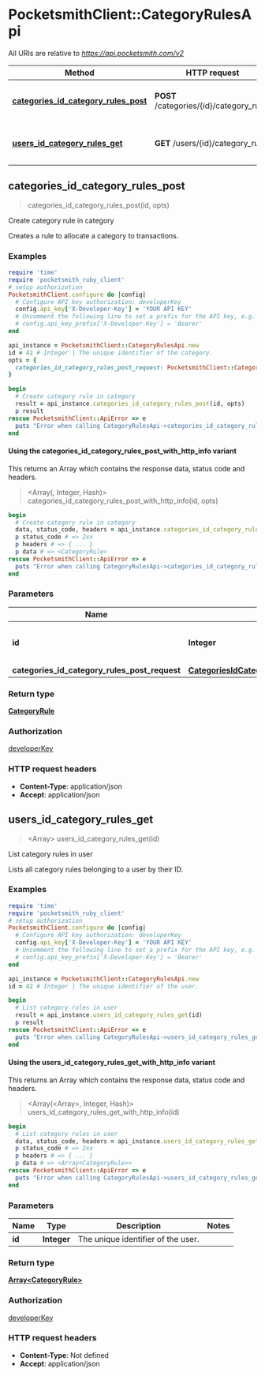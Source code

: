 # PocketsmithClient::CategoryRulesApi

All URIs are relative to *https://api.pocketsmith.com/v2*

| Method | HTTP request | Description |
| ------ | ------------ | ----------- |
| [**categories_id_category_rules_post**](CategoryRulesApi.md#categories_id_category_rules_post) | **POST** /categories/{id}/category_rules | Create category rule in category |
| [**users_id_category_rules_get**](CategoryRulesApi.md#users_id_category_rules_get) | **GET** /users/{id}/category_rules | List category rules in user |


## categories_id_category_rules_post

> <CategoryRule> categories_id_category_rules_post(id, opts)

Create category rule in category

Creates a rule to allocate a category to transactions.

### Examples

```ruby
require 'time'
require 'pocketsmith_ruby_client'
# setup authorization
PocketsmithClient.configure do |config|
  # Configure API key authorization: developerKey
  config.api_key['X-Developer-Key'] = 'YOUR API KEY'
  # Uncomment the following line to set a prefix for the API key, e.g. 'Bearer' (defaults to nil)
  # config.api_key_prefix['X-Developer-Key'] = 'Bearer'
end

api_instance = PocketsmithClient::CategoryRulesApi.new
id = 42 # Integer | The unique identifier of the category.
opts = {
  categories_id_category_rules_post_request: PocketsmithClient::CategoriesIdCategoryRulesPostRequest.new({payee_matches: 'Countdown'}) # CategoriesIdCategoryRulesPostRequest | 
}

begin
  # Create category rule in category
  result = api_instance.categories_id_category_rules_post(id, opts)
  p result
rescue PocketsmithClient::ApiError => e
  puts "Error when calling CategoryRulesApi->categories_id_category_rules_post: #{e}"
end
```

#### Using the categories_id_category_rules_post_with_http_info variant

This returns an Array which contains the response data, status code and headers.

> <Array(<CategoryRule>, Integer, Hash)> categories_id_category_rules_post_with_http_info(id, opts)

```ruby
begin
  # Create category rule in category
  data, status_code, headers = api_instance.categories_id_category_rules_post_with_http_info(id, opts)
  p status_code # => 2xx
  p headers # => { ... }
  p data # => <CategoryRule>
rescue PocketsmithClient::ApiError => e
  puts "Error when calling CategoryRulesApi->categories_id_category_rules_post_with_http_info: #{e}"
end
```

### Parameters

| Name | Type | Description | Notes |
| ---- | ---- | ----------- | ----- |
| **id** | **Integer** | The unique identifier of the category. |  |
| **categories_id_category_rules_post_request** | [**CategoriesIdCategoryRulesPostRequest**](CategoriesIdCategoryRulesPostRequest.md) |  | [optional] |

### Return type

[**CategoryRule**](CategoryRule.md)

### Authorization

[developerKey](../README.md#developerKey)

### HTTP request headers

- **Content-Type**: application/json
- **Accept**: application/json


## users_id_category_rules_get

> <Array<CategoryRule>> users_id_category_rules_get(id)

List category rules in user

Lists all category rules belonging to a user by their ID.

### Examples

```ruby
require 'time'
require 'pocketsmith_ruby_client'
# setup authorization
PocketsmithClient.configure do |config|
  # Configure API key authorization: developerKey
  config.api_key['X-Developer-Key'] = 'YOUR API KEY'
  # Uncomment the following line to set a prefix for the API key, e.g. 'Bearer' (defaults to nil)
  # config.api_key_prefix['X-Developer-Key'] = 'Bearer'
end

api_instance = PocketsmithClient::CategoryRulesApi.new
id = 42 # Integer | The unique identifier of the user.

begin
  # List category rules in user
  result = api_instance.users_id_category_rules_get(id)
  p result
rescue PocketsmithClient::ApiError => e
  puts "Error when calling CategoryRulesApi->users_id_category_rules_get: #{e}"
end
```

#### Using the users_id_category_rules_get_with_http_info variant

This returns an Array which contains the response data, status code and headers.

> <Array(<Array<CategoryRule>>, Integer, Hash)> users_id_category_rules_get_with_http_info(id)

```ruby
begin
  # List category rules in user
  data, status_code, headers = api_instance.users_id_category_rules_get_with_http_info(id)
  p status_code # => 2xx
  p headers # => { ... }
  p data # => <Array<CategoryRule>>
rescue PocketsmithClient::ApiError => e
  puts "Error when calling CategoryRulesApi->users_id_category_rules_get_with_http_info: #{e}"
end
```

### Parameters

| Name | Type | Description | Notes |
| ---- | ---- | ----------- | ----- |
| **id** | **Integer** | The unique identifier of the user. |  |

### Return type

[**Array&lt;CategoryRule&gt;**](CategoryRule.md)

### Authorization

[developerKey](../README.md#developerKey)

### HTTP request headers

- **Content-Type**: Not defined
- **Accept**: application/json

